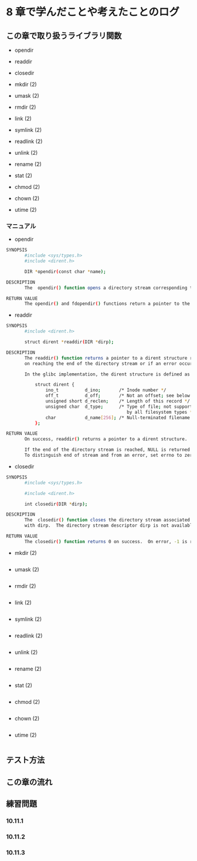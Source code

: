 # 8 章で学んだことや考えたことのログ

## この章で取り扱うライブラリ関数
- opendir
- readdir
- closedir

- mkdir (2)
- umask (2)

- rmdir (2)

- link (2)

- symlink (2)
- readlink (2)

- unlink (2)

- rename (2)

- stat (2)

- chmod (2)
- chown (2)
- utime (2)

### マニュアル

- opendir

```bash
SYNOPSIS
       #include <sys/types.h>
       #include <dirent.h>

       DIR *opendir(const char *name);

DESCRIPTION
       The  opendir() function opens a directory stream corresponding to the directory name, and returns a pointer to the directory stream.  The stream is positioned at the first entry in the directory.

RETURN VALUE
       The opendir() and fdopendir() functions return a pointer to the directory stream.  On error, NULL is returned, and errno is set appropriately.
```

- readdir

```bash
SYNOPSIS
       #include <dirent.h>

       struct dirent *readdir(DIR *dirp);

DESCRIPTION
       The readdir() function returns a pointer to a dirent structure representing the next directory entry in the directory stream pointed to by dirp.  It returns NULL
       on reaching the end of the directory stream or if an error occurred.

       In the glibc implementation, the dirent structure is defined as follows:

           struct dirent {
               ino_t          d_ino;       /* Inode number */
               off_t          d_off;       /* Not an offset; see below */
               unsigned short d_reclen;    /* Length of this record */
               unsigned char  d_type;      /* Type of file; not supported
                                              by all filesystem types */
               char           d_name[256]; /* Null-terminated filename */
           };

RETURN VALUE
       On success, readdir() returns a pointer to a dirent structure.  (This structure may be statically allocated; do not attempt to free(3) it.)

       If the end of the directory stream is reached, NULL is returned and errno is not changed.  If an error occurs, NULL is returned and errno is  set  appropriately.
       To distinguish end of stream and from an error, set errno to zero before calling readdir() and then check the value of errno if NULL is returned.
```

- closedir

```bash
SYNOPSIS
       #include <sys/types.h>

       #include <dirent.h>

       int closedir(DIR *dirp);

DESCRIPTION
       The  closedir() function closes the directory stream associated with dirp.  A successful call to closedir() also closes the underlying file descriptor associated
       with dirp.  The directory stream descriptor dirp is not available after this call.

RETURN VALUE
       The closedir() function returns 0 on success.  On error, -1 is returned, and errno is set appropriately.
```

- mkdir (2)

```bash
```

- umask (2)

```bash
```

- rmdir (2)

```bash
```

- link (2)

```bash
```

- symlink (2)

```bash
```

- readlink (2)

```bash
```

- unlink (2)

```bash
```

- rename (2)

```bash
```

- stat (2)

```bash
```

- chmod (2)

```bash
```

- chown (2)

```bash
```

- utime (2)

```bash
```

## テスト方法

## この章の流れ

## 練習問題
### 10.11.1

### 10.11.2

### 10.11.3
